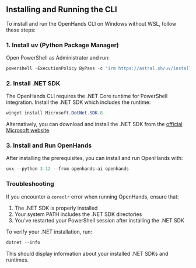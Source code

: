 ## Installing and Running the CLI

To install and run the OpenHands CLI on Windows without WSL, follow these steps:

### 1. Install uv (Python Package Manager)

Open PowerShell as Administrator and run:

```powershell
powershell -ExecutionPolicy ByPass -c "irm https://astral.sh/uv/install.ps1 | iex"
```

### 2. Install .NET SDK

The OpenHands CLI requires the .NET Core runtime for PowerShell integration. Install the .NET SDK which includes the runtime:

```powershell
winget install Microsoft.DotNet.SDK.8
```

Alternatively, you can download and install the .NET SDK from the [official Microsoft website](https://dotnet.microsoft.com/download).

### 3. Install and Run OpenHands

After installing the prerequisites, you can install and run OpenHands with:

```powershell
uvx --python 3.12 --from openhands-ai openhands
```

### Troubleshooting

If you encounter a `coreclr` error when running OpenHands, ensure that:

1. The .NET SDK is properly installed
2. Your system PATH includes the .NET SDK directories
3. You've restarted your PowerShell session after installing the .NET SDK

To verify your .NET installation, run:

```powershell
dotnet --info
```

This should display information about your installed .NET SDKs and runtimes.